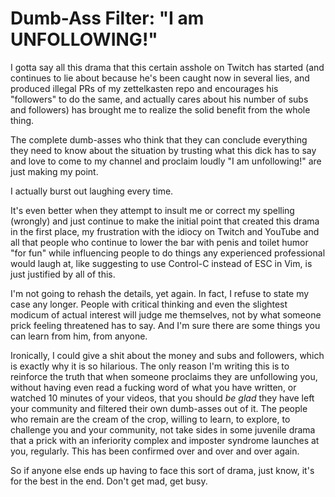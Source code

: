 # Dumb-Ass Filter: "I am UNFOLLOWING!"

I gotta say all this drama that this certain asshole on Twitch has
started (and continues to lie about because he's been caught now in
several lies, and produced illegal PRs of my zettelkasten repo and
encourages his "followers" to do the same, and actually cares about his
number of subs and followers) has brought me to realize the solid
benefit from the whole thing.

The complete dumb-asses who think that they can conclude everything they
need to know about the situation by trusting what this dick has to say
and love to come to my channel and proclaim loudly "I am unfollowing!"
are just making my point.

I actually burst out laughing every time.

It's even better when they attempt to insult me or correct my spelling
(wrongly) and just continue to make the initial point that created this
drama in the first place, my frustration with the idiocy on Twitch and
YouTube and all that people who continue to lower the bar with penis and
toilet humor "for fun" while influencing people to do things any
experienced professional would laugh at, like suggesting to use
Control-C instead of ESC in Vim, is just justified by all of this.

I'm not going to rehash the details, yet again. In fact, I refuse to
state my case any longer. People with critical thinking and even the
slightest modicum of actual interest will judge me themselves, not by
what someone prick feeling threatened has to say. And I'm sure there are
some things you can learn from him, from anyone.

Ironically, I could give a shit about the money and subs and followers,
which is exactly why it is so hilarious. The only reason I'm writing
this is to reinforce the truth that when someone proclaims they are
unfollowing you, without having even read a fucking word of what you
have written, or watched 10 minutes of your videos, that you should *be
glad* they have left your community and filtered their own dumb-asses
out of it. The people who remain are the cream of the crop, willing to
learn, to explore, to challenge you and your community, not take sides
in some juvenile drama that a prick with an inferiority complex and
imposter syndrome launches at you, regularly. This has been confirmed
over and over and over again.

So if anyone else ends up having to face this sort of drama, just know,
it's for the best in the end. Don't get mad, get busy.
